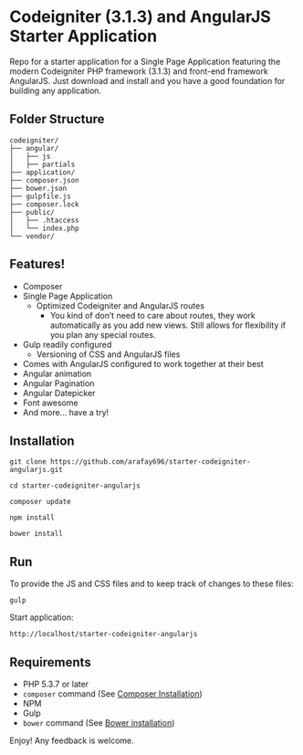 # Codeigniter (3.1.3) and AngularJS Starter Application

Repo for a starter application for a Single Page Application featuring the modern Codeigniter PHP framework (3.1.3) and front-end framework AngularJS. Just download and install and you have a good foundation for building any application.

## Folder Structure

```
codeigniter/
├── angular/
│   ├── js
│   ├── partials
├── application/
├── composer.json
├── bower.json
├── gulpfile.js
├── composer.lock
├── public/
│   ├── .htaccess
│   └── index.php
└── vendor/
```

## Features!

- Composer
- Single Page Application
  - Optimized Codeigniter and AngularJS routes
    - You kind of don’t need to care about routes, they work automatically as you add new views. Still allows for flexibility if you plan any special routes.
- Gulp readily configured
  - Versioning of CSS and AngularJS files
- Comes with AngularJS configured to work together at their best
- Angular animation 
- Angular Pagination
- Angular Datepicker
- Font awesome 
- And more... have a try!

## Installation
```
git clone https://github.com/arafay696/starter-codeigniter-angularjs.git
```
```
cd starter-codeigniter-angularjs
```
```
composer update
```
```
npm install
```
```
bower install
```

## Run

To provide the JS and CSS files and to keep track of changes to these files:
```
gulp
```

Start application:
```
http://localhost/starter-codeigniter-angularjs
```

## Requirements

- PHP 5.3.7 or later
- `composer` command (See [Composer Installation](https://getcomposer.org/doc/00-intro.md#installation-linux-unix-osx))
- NPM
- Gulp
- `bower` command (See [Bower installation](https://bower.io/))

Enjoy! Any feedback is welcome.